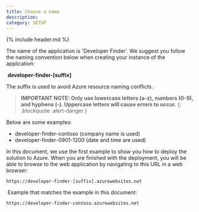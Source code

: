 ```yaml
---
title: Choose a name
description:
category: SETUP
---
```


{% include header.md %}

The name of the application is 'Developer Finder'. We suggest you follow the naming convention below when creating your instance of the application:

​	**developer-finder-[suffix]**

The suffix is used to avoid Azure resource naming conflicts. 

> **IMPORTANT NOTE: Only use lowercase letters (a-z), numbers (0-9), and hyphens (-).  Uppercase letters will cause errors to occur.**
{: .blockquote .alert-danger }

Below are some examples:

* developer-finder-contoso (company name is used)
* developer-finder-0901-1200 (date and time are used)

In this document, we use the first example to show you how to deploy the solution to Azure. When you are finished with the deployment, you will be able to browse to the web application by navigating to this URL in a web browser:

	https://developer-finder-[suffix].azurewebsites.net

​	Example that matches the example in this document: 

	https://developer-finder-contoso.azurewebsites.net